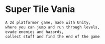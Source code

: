 # Super Tile Vania

```bash
A 2d platformer game, made with Unity, 
where you can jump and run through levels, 
evade enemies and hazards,
collect stuff and find the end of the game 
```